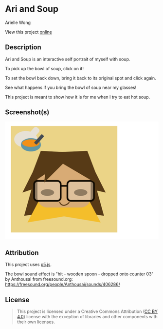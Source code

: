 # Ari and Soup

Arielle Wong

View this project [online](https://wonarii.github.io/cart253/art-jam/)

## Description

Ari and Soup is an interactive self portrait of myself with soup.

 To pick up the bowl of soup, click on it!

 To set the bowl back down, bring it back to its original spot and click again.

 See what happens if you bring the bowl of soup near my glasses!

 This project is meant to show how it is for me when I try to eat hot soup.

## Screenshot(s)

 ![A self portrait of me with a bowl of soup](./assets/images/AriAndSoupWebsiteScreenshot.png)

## Attribution

This project uses [p5.js](https://p5js.org).

The bowl sound effect is "hit - wooden spoon - dropped onto counter 03" by Anthousai from freesound.org: <https://freesound.org/people/Anthousai/sounds/406286/>

## License

> This project is licensed under a Creative Commons Attribution ([CC BY 4.0](https://creativecommons.org/licenses/by/4.0/deed.en)) license with the exception of libraries and other components with their own licenses.
>